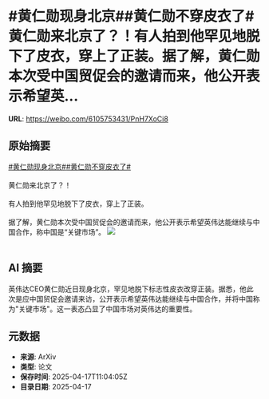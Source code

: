 # #黄仁勋现身北京##黄仁勋不穿皮衣了#黄仁勋来北京了？！有人拍到他罕见地脱下了皮衣，穿上了正装。据了解，黄仁勋本次受中国贸促会的邀请而来，他公开表示希望英...

**URL**: https://weibo.com/6105753431/PnH7XoCi8

## 原始摘要

<a href="https://m.weibo.cn/search?containerid=231522type%3D1%26t%3D10%26q%3D%23%E9%BB%84%E4%BB%81%E5%8B%8B%E7%8E%B0%E8%BA%AB%E5%8C%97%E4%BA%AC%23&amp;extparam=%23%E9%BB%84%E4%BB%81%E5%8B%8B%E7%8E%B0%E8%BA%AB%E5%8C%97%E4%BA%AC%23" data-hide=""><span class="surl-text">#黄仁勋现身北京#</span></a><a href="https://m.weibo.cn/search?containerid=231522type%3D1%26t%3D10%26q%3D%23%E9%BB%84%E4%BB%81%E5%8B%8B%E4%B8%8D%E7%A9%BF%E7%9A%AE%E8%A1%A3%E4%BA%86%23&amp;extparam=%23%E9%BB%84%E4%BB%81%E5%8B%8B%E4%B8%8D%E7%A9%BF%E7%9A%AE%E8%A1%A3%E4%BA%86%23" data-hide=""><span class="surl-text">#黄仁勋不穿皮衣了#</span></a><br><br>黄仁勋来北京了？！<br><br>有人拍到他罕见地脱下了皮衣，穿上了正装。<br><br>据了解，黄仁勋本次受中国贸促会的邀请而来，他公开表示希望英伟达能继续与中国合作，称中国是“关键市场”。 <img style="" src="https://tvax1.sinaimg.cn/large/006Fd7o3gy1i0jxws73blj30xo0u0got.jpg" referrerpolicy="no-referrer"><br><br>

## AI 摘要

英伟达CEO黄仁勋近日现身北京，罕见地脱下标志性皮衣改穿正装。据悉，他此次是应中国贸促会邀请来访，公开表示希望英伟达能继续与中国合作，并将中国称为"关键市场"。这一表态凸显了中国市场对英伟达的重要性。

## 元数据

- **来源**: ArXiv
- **类型**: 论文
- **保存时间**: 2025-04-17T11:04:05Z
- **目录日期**: 2025-04-17
